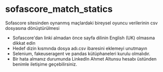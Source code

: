 # sofascore_match_statics
Sofascore sitesinden oynanmış maçlardaki bireysel oyuncu verilerinin csv dosyasına dönüştürülmesi
* Sofascore'dan linki almadan önce sayfa dilinin English (UK) olmasına dikkat edin
* Hedef dizin kısmında dosya adı.csv ibaresini eklemeyi unutmayın
* Selenium, fakeuseragent ve pandas kütüphaneleri kurulu olmalıdır.
* Bir hata almanız durumunda LinkedIn Ahmet Altunsu hesabı üstünden benimle iletişime geçebilirsiniz.
